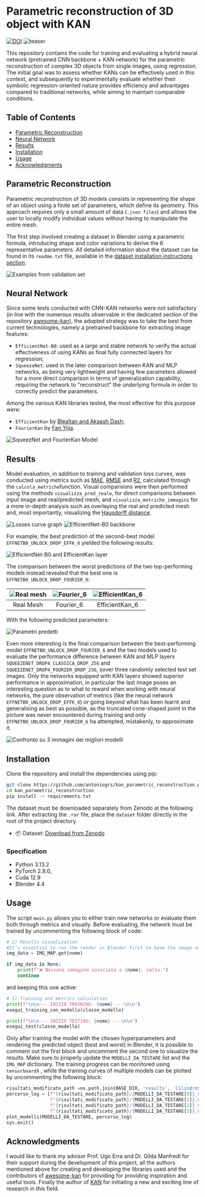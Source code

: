 # Parametric reconstruction of 3D object with KAN
[![DOI](https://zenodo.org/badge/DOI/10.5281/zenodo.15819213.svg)](https://doi.org/10.5281/zenodo.15819213)
![teaser](imgs/BEST_PREDICTION_EFFICIENTNET_FOURIER_6.png)

This repository contains the code for training and evaluating a hybrid neural network (pretrained CNN backbone + KAN network) for the parametric reconstruction of complex 3D objects from single images, using regression.
The initial goal was to assess whether KANs can be effectively used in this context, and subsequently to experimentally evaluate whether their symbolic regression-oriented nature provides efficiency and advantages compared to traditional networks, while aiming to maintain comparable conditions.

## Table of Contents

- [Parametric Reconstruction](#parametric-reconstruction)
- [Neural Network](#neural-network)
- [Results](#results)
- [Installation](#installation)
- [Usage](#usage)
- [Acknowledgments](#acknowledgments)

## Parametric Reconstruction

Parametric reconstruction of 3D models consists in representing the shape of an object using a finite set of parameters, which define its geometry. This approach requires only a small amount of data (`.json files`) and allows the user to locally modify individual values without having to manipulate the entire mesh.

The first step involved creating a dataset in Blender using a parametric formula, introducing shape and color variations to derive the 6 representative parameters. All detailed information about the dataset can be found in its `readme.txt` file, available in the [dataset installation instructions section](#installation).

![Examples from validation set](imgs/dataset_cilindro.png)

## Neural Network

Since some tests conducted with CNN-KAN networks were not satisfactory (in line with the numerous results observable in the dedicated section of the repository [awesome-kan](https://github.com/mintisan/awesome-kan?tab=readme-ov-file#convkans)), the adopted strategy was to take the best from current technologies, namely a pretrained backbone for extracting image features:

* `EfficientNet-B0`: used as a large and stable network to verify the actual effectiveness of using KANs as final fully connected layers for regression;
* `SqueezeNet`: used in the later comparison between KAN and MLP networks, as being very lightweight and having few parameters allowed for a more direct comparison in terms of generalization capability, requiring the network to "reconstruct" the underlying formula in order to correctly predict the parameters.

Among the various KAN libraries tested, the most effective for this purpose were:
* `EfficientKan` by [Blealtan and Akaash Dash](https://github.com/Blealtan/efficient-kan);
* `FourierKan` by [Fan Yijia](https://github.com/kolmogorovArnoldFourierNetwork/KAF).

![SqueezNet and FourierKan Model](imgs/squeeznet_model.png)

## Results 

Model evaluation, in addition to training and validation loss curves, was conducted using metrics such as [MAE](https://scikit-learn.org/stable/modules/generated/sklearn.metrics.mean_absolute_error.html), [RMSE](https://scikit-learn.org/stable/modules/generated/sklearn.metrics.root_mean_squared_error.html) and [R2](https://scikit-learn.org/stable/modules/generated/sklearn.metrics.r2_score.html), calculated through the `calcola_metriche`function.
Visual comparisons were then performed using the methods `visualizza_pred_reale`, for direct comparisons between input image and real/predicted mesh, and `visualizza_metriche_immagini` for a more in-depth analysis such as overlaying the real and predicted mesh and, most importantly, visualizing the [Hausdorff distance](https://en.wikipedia.org/wiki/Hausdorff_distance).

![Losses curve graph](imgs/grafico_rete.png)
![EfficientNet-B0 backbone](imgs/tabella_effnet.png)

For example, the best prediction of the second-best model `EFFNETB0_UNLOCK_DROP_EFFK_6` yielded the following results:

![EfficientNet-B0 and EfficientKan layer](imgs/EFFK_6_BEST_METRICHE.png)

The comparison between the worst predictions of the two top-performing models instead revealed that the best one is `EFFNETB0_UNLOCK_DROP_FOURIER_6`:

|![Real mesh](imgs/tab_real_mesh.png)|![Fourier_6](imgs/tab_fourier.jpg)|![EfficientKan_6](imgs/tab_effkan.jpg)|
|:-:|:-:|:-:|
|Real Mesh|Fourier_6|EfficientKan_6|

With the following predicted parameters:

![Parametri predetti](imgs/tabella_parametri_confronto.png)

Even more interesting is the final comparison between the best-performing model `EFFNETB0_UNLOCK_DROP_FOURIER_6` and the two models used to evaluate the performance difference between KAN and MLP layers `SQUEEZENET_DROP4_CLASSICA_DROP_256` and `SQUEEZENET_DROP4_FOURIER_DROP_256`, sover three randomly selected test set images. Only the networks equipped with KAN layers showed superior performance in approximation, in particular the last image poses an interesting question as to what to reward when working with neural networks, the pure observation of metrics (like the neural network `EFFNETB0_UNLOCK_DROP_EFFK_6`) or going beyond what has been learnt and generalising as best as possible, as the truncated cone-shaped point in the picture was never encountered during training and only `EFFNETB0_UNLOCK_DROP_FOURIER_6` ha  attempted, mistakenly, to approximate it.

![Confronto su 3 immagini dei migliori modelli](imgs/confronto_finale.svg)

## Installation

Clone the repository and install the dependencies using pip:

```bash
git clone https://github.com/antoniogrs/kan_parametric_reconstruction.git
cd kan_parametric_reconstruction
pip install -r requirements.txt
```

The dataset must be downloaded separately from Zenodo at the following link. After extracting the `.rar` file, place the `dataset` folder directly in the root of the project directory.

- 📦 Dataset: [Download from Zenodo](https://doi.org/10.5281/zenodo.15819213)

### Specification
* Python 3.13.2
* PyTorch 2.8.0, 
* Cuda  12.9
* Blender 4.4

## Usage

The script  `main.py` allows you to either train new networks or evaluate them both through metrics and visually.
Before evaluating, the network must be trained by uncommenting the following block of code:
```python 
# 2) Results visualization
#It’s essential to run the render in Blender first to have the image name!
img_data = IMG_MAP.get(nome)

if img_data is None:
    print(f"❌ Nessuna immagine associata a {nome}, salto.")
    continue
```
and keeping this one active:
```python 
# 1) Training and metrics calculation
print(f"\n\n--- INIZIO TRAINING: {nome} ---\n\n")
esegui_training_con_modello(classe_modello)

print(f"\n\n--- INIZIO TESTING: {nome} ---\n\n")
esegui_test(classe_modello)
```

Only after training the model with the chosen hyperparameters and rendering the predicted object (best and worst) in Blender, it is possible to comment out the first block and uncomment the second one to visualize the results. Make sure to properly update the `MODELLI_DA_TESTARE` list and the `IMG_MAP` dictionary.
The training progress can be monitored using `tensorboardX` , while the training curves of multiple models can be plotted by uncommenting the following block:
```python
risultati_modificato_path =os.path.join(BASE_DIR, 'results', 'CilindroSpiralato')
percorso_log = [f"{risultati_modificato_path}/{MODELLI_DA_TESTARE[0]}_CilindroSpiralato/loss_log.json",
                f"{risultati_modificato_path}/{MODELLI_DA_TESTARE[1]}_CilindroSpiralato/loss_log.json",
                f"{risultati_modificato_path}/{MODELLI_DA_TESTARE[2]}_CilindroSpiralato/loss_log.json",
                f"{risultati_modificato_path}/{MODELLI_DA_TESTARE[3]}_CilindroSpiralato/loss_log.json"]
plot_modelli(MODELLI_DA_TESTARE, percorso_log)
sys.exit()
```

## Acknowledgments
I would like to thank my advisor Prof. Ugo Erra and Dr. Gilda Manfredi for their support during the development of this project, all the authors mentioned above for creating and developing the libraries used and the contributors of [awesome-kan](https://github.com/mintisan/awesome-kan) for providing for providing inspiration and useful tools. Finally the author of [KAN](https://github.com/KindXiaoming/pykan) for initiating a new and exciting line of research in this field.
